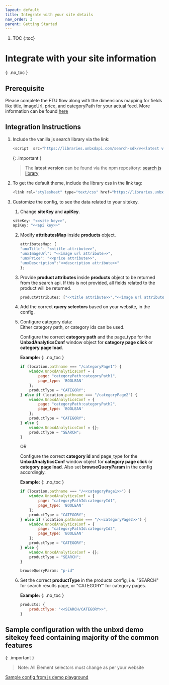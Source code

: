 ```yaml
---
layout: default
title: Integrate with your site details
nav_order: 3
parent: Getting Started
---
```


1. TOC
{:toc}

# Integrate with your site information
{: .no_toc }

## Prerequisite
Please complete the FTU flow along with the dimensions mapping for fields like title, imageUrl, price, and categoryPath for your actual feed. 
More information can be found [here](./../prerequisites)

## Integration Instructions

1. Include the vanilla js search library via the link:
    ```js
    <script  src="https://libraries.unbxdapi.com/search-sdk/v<<latest version>>/vanillaSearch.min.js"  type="text/javascript"></script>
    ```
    {: .important }
    > The **latest version** can be found via the npm repository:
    [search js library](https://www.npmjs.com/package/@unbxd-ui/vanilla-search-library)

2.  To get the default theme, include the library css in the link tag:
    ```js
    <link rel="stylesheet" type="text/css" href="https://libraries.unbxdapi.com/search-sdk/v2.0.5/vanillaSearch.min.css">
    ```

3. Customize the config, to see the data related to your sitekey. 
    1. Change **siteKey** and **apiKey**.
    ```js
    siteKey: "<<site key>>",
    apiKey: "<<api key>>"
    ```
    2. Modify **attributesMap** inside **products** object.
        ```js
        attributesMap: {
        "unxTitle": "<<title attribute>>",
        "unxImageUrl": "<<image url attribute>>",
        "unxPrice": "<<price attribute>>",
        "unxDescription":"<<description attribute>>"
        };
        ```
    3. Provide **product attributes** inside **products** object to be returned from the search api. If this is not provided, all fields related to the product will be returned.
        ```js
        productAttributes: ["<<title attribute>>","<<image url attribute>>","<<price attribute>>","<<description attribute>>"]
        ```
    4. Add the correct **query selectors** based on your website, in the config.
    5. Configure category data:<br/>
       Either category path, or category ids can be used.
    
       Configure the correct **category path** and the page_type for the **UnbxdAnalyticsConf** window object for **category page click** or **category page load**.
                    
       **Example:**
       {: .no_toc }

        ```js
        if (location.pathname === "/categoryPage1") {
            window.UnbxdAnalyticsConf = {
                page: "categoryPath:categoryPath1",
                page_type: 'BOOLEAN'
            };
            productType = "CATEGORY";
        } else if (location.pathname === "/categoryPage2") {
            window.UnbxdAnalyticsConf = {
                page: "categoryPath:categoryPath2",
                page_type: 'BOOLEAN'
            };
            productType = "CATEGORY";
        } else {
            window.UnbxdAnalyticsConf = {};
            productType = "SEARCH";
        }
        ```
        
        OR

       Configure the correct **category id** and page_type for the **UnbxdAnalyticsConf** window object for **category page click** or **category page load**.
        Also set **browseQueryParam** in the config accordingly.
                
       **Example:**
        {: .no_toc }

        ```js
        if (location.pathname === "/<<categoryPage1>>") {
            window.UnbxdAnalyticsConf = {
                page: "categoryPathId:categoryId1",
                page_type: 'BOOLEAN'
            };
            productType = "CATEGORY";
        } else if (location.pathname === "/<<categoryPage2>>") {
            window.UnbxdAnalyticsConf = {
                page: "categoryPathId:categoryId2",
                page_type: 'BOOLEAN'
            };
            productType = "CATEGORY";
        } else {
            window.UnbxdAnalyticsConf = {};
            productType = "SEARCH";
        }
        ```

        ```js
        browseQueryParam: "p-id"
        ```

        
    6. Set the correct **productType** in the products config, i.e. "SEARCH" for search    results page, or "CATEGORY" for category pages.

        **Example:**
        {: .no_toc }

        ```js
        products: {
            productType: "<<SEARCH/CATEGORY>>",  
        }
        ```


## Sample configuration with the unbxd demo sitekey feed containing majority of the common features

{: .important }
> Note: All Element selectors must change as per your website

[Sample config from js demo playground](https://codesandbox.io/s/ezmi0v?file=/src/js/config.js)





